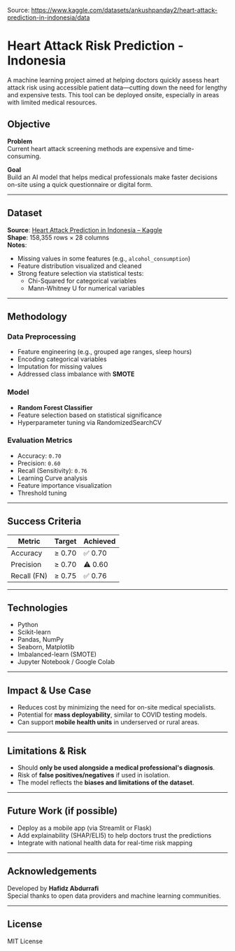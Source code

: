 Source: https://www.kaggle.com/datasets/ankushpanday2/heart-attack-prediction-in-indonesia/data

# Heart Attack Risk Prediction - Indonesia

A machine learning project aimed at helping doctors quickly assess heart attack risk using accessible patient data—cutting down the need for lengthy and expensive tests. This tool can be deployed onsite, especially in areas with limited medical resources.

## Objective

**Problem**  
Current heart attack screening methods are expensive and time-consuming.

**Goal**  
Build an AI model that helps medical professionals make faster decisions on-site using a quick questionnaire or digital form.

---

## Dataset

**Source**: [Heart Attack Prediction in Indonesia – Kaggle](https://www.kaggle.com/datasets/ankushpanday2/heart-attack-prediction-in-indonesia/data)  
**Shape**: 158,355 rows × 28 columns  
**Notes**:
- Missing values in some features (e.g., `alcohol_consumption`)
- Feature distribution visualized and cleaned
- Strong feature selection via statistical tests:
  - Chi-Squared for categorical variables
  - Mann-Whitney U for numerical variables

---

## Methodology

### Data Preprocessing
- Feature engineering (e.g., grouped age ranges, sleep hours)
- Encoding categorical variables
- Imputation for missing values
- Addressed class imbalance with **SMOTE**

### Model
- **Random Forest Classifier**
- Feature selection based on statistical significance
- Hyperparameter tuning via RandomizedSearchCV

### Evaluation Metrics
- Accuracy: `0.70`
- Precision: `0.60`
- Recall (Sensitivity): `0.76`
- Learning Curve analysis
- Feature importance visualization
- Threshold tuning

---

## Success Criteria

| Metric      | Target | Achieved |
|-------------|--------|----------|
| Accuracy    | ≥ 0.70 | ✅ 0.70   |
| Precision   | ≥ 0.70 | ⚠️ 0.60   |
| Recall (FN) | ≥ 0.75 | ✅ 0.76   |

---

## Technologies

- Python
- Scikit-learn
- Pandas, NumPy
- Seaborn, Matplotlib
- Imbalanced-learn (SMOTE)
- Jupyter Notebook / Google Colab

---

## Impact & Use Case

- Reduces cost by minimizing the need for on-site medical specialists.
- Potential for **mass deployability**, similar to COVID testing models.
- Can support **mobile health units** in underserved or rural areas.

---

## Limitations & Risk

- Should **only be used alongside a medical professional's diagnosis**.
- Risk of **false positives/negatives** if used in isolation.
- The model reflects the **biases and limitations of the dataset**.

---

## Future Work (if possible)

- Deploy as a mobile app (via Streamlit or Flask)
- Add explainability (SHAP/ELI5) to help doctors trust the predictions
- Integrate with national health data for real-time risk mapping

---

## Acknowledgements

Developed by **Hafidz Abdurrafi**  
Special thanks to open data providers and machine learning communities.

---

## License

MIT License

